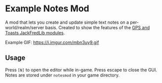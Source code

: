# Example Notes Mod

A mod that lets you create and update simple text notes on a per-world/realm/server basis.
Created to show the features of the [GPS and Toasts JackFredLib modules](https://github.com/JackFred2/JackFredLib).

Example GIF: https://i.imgur.com/mbn3uy9.gif

## Usage

Press `[N]` to open the editor while in-game. Press escape to close the GUI. Notes are stored under
`notesmod` in your game directory.
